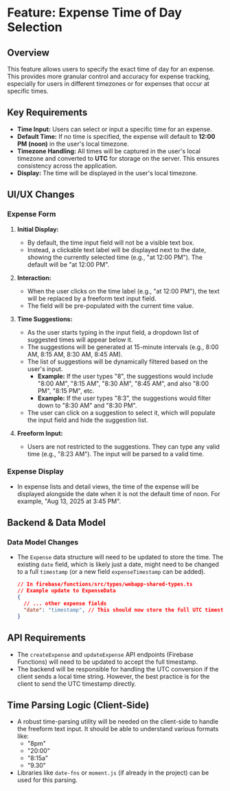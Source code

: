 # Feature: Expense Time of Day Selection

## Overview

This feature allows users to specify the exact time of day for an expense. This provides more granular control and accuracy for expense tracking, especially for users in different timezones or for expenses that occur at specific times.

## Key Requirements

-   **Time Input:** Users can select or input a specific time for an expense.
-   **Default Time:** If no time is specified, the expense will default to **12:00 PM (noon)** in the user's local timezone.
-   **Timezone Handling:** All times will be captured in the user's local timezone and converted to **UTC** for storage on the server. This ensures consistency across the application.
-   **Display:** The time will be displayed in the user's local timezone.

## UI/UX Changes

### Expense Form

1.  **Initial Display:**
    -   By default, the time input field will not be a visible text box.
    -   Instead, a clickable text label will be displayed next to the date, showing the currently selected time (e.g., "at 12:00 PM"). The default will be "at 12:00 PM".

2.  **Interaction:**
    -   When the user clicks on the time label (e.g., "at 12:00 PM"), the text will be replaced by a freeform text input field.
    -   The field will be pre-populated with the current time value.

3.  **Time Suggestions:**
    -   As the user starts typing in the input field, a dropdown list of suggested times will appear below it.
    -   The suggestions will be generated at 15-minute intervals (e.g., 8:00 AM, 8:15 AM, 8:30 AM, 8:45 AM).
    -   The list of suggestions will be dynamically filtered based on the user's input.
        -   **Example:** If the user types "8", the suggestions would include "8:00 AM", "8:15 AM", "8:30 AM", "8:45 AM", and also "8:00 PM", "8:15 PM", etc.
        -   **Example:** If the user types "8:3", the suggestions would filter down to "8:30 AM" and "8:30 PM".
    -   The user can click on a suggestion to select it, which will populate the input field and hide the suggestion list.

4.  **Freeform Input:**
    -   Users are not restricted to the suggestions. They can type any valid time (e.g., "8:23 AM"). The input will be parsed to a valid time.

### Expense Display

-   In expense lists and detail views, the time of the expense will be displayed alongside the date when it is not the default time of noon. For example, "Aug 13, 2025 at 3:45 PM".

## Backend & Data Model

### Data Model Changes

-   The `Expense` data structure will need to be updated to store the time. The existing `date` field, which is likely just a date, might need to be changed to a full `timestamp` (or a new field `expenseTimestamp` can be added).

    ```json
    // In firebase/functions/src/types/webapp-shared-types.ts
    // Example update to ExpenseData
    {
      // ... other expense fields
      "date": "timestamp", // This should now store the full UTC timestamp including time
    }
    ```

## API Requirements

-   The `createExpense` and `updateExpense` API endpoints (Firebase Functions) will need to be updated to accept the full timestamp.
-   The backend will be responsible for handling the UTC conversion if the client sends a local time string. However, the best practice is for the client to send the UTC timestamp directly.

## Time Parsing Logic (Client-Side)

-   A robust time-parsing utility will be needed on the client-side to handle the freeform text input. It should be able to understand various formats like:
    -   "8pm"
    -   "20:00"
    -   "8:15a"
    -   "9.30"
-   Libraries like `date-fns` or `moment.js` (if already in the project) can be used for this parsing.
